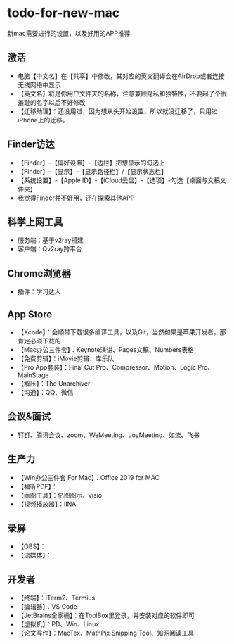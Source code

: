 # todo-for-new-mac
新mac需要进行的设置，以及好用的APP推荐

## 激活
+ 电脑【中文名】在【共享】中修改，其对应的英文翻译会在AirDrop或者连接无线网络中显示
+ 【英文名】将是你用户文件夹的名称，注意兼顾隐私和独特性，不要起了个很羞耻的名字以后不好修改
+ 【迁移助理】：还没用过，因为想从头开始设置，所以就没迁移了，只用过iPhone上的迁移。

## Finder访达
+ 【Finder】-【偏好设置】-【边栏】把想显示的勾选上
+ 【Finder】-【显示】-【显示路径栏】/【显示状态栏】
+ 【系统设置】-【Apple ID】-【iCloud云盘】-【选项】-勾选【桌面与文稿文件夹】
+ 我觉得Finder并不好用，还在探索其他APP

## 科学上网工具
+ 服务端：基于v2ray搭建
+ 客户端：Qv2ray跨平台

## Chrome浏览器
+ 插件：学习达人

## App Store
+ 【Xcode】：会顺带下载很多编译工具，以及Git，当然如果是苹果开发者，那肯定必须下载的
+ 【Mac办公三件套】：Keynote演讲、Pages文稿、Numbers表格
+ 【免费剪辑】：iMovie剪辑、库乐队
+ 【Pro App套装】：Final Cut Pro、Compressor、Motion、Logic Pro、MainStage
+ 【解压】：The Unarchiver
+ 【沟通】：QQ、微信

## 会议&面试
+ 钉钉、腾讯会议、zoom、WeMeeting、JoyMeeting、如流、飞书


## 生产力
+ 【Win办公三件套 For Mac】：Office 2019 for MAC
+ 【福昕PDF】：
+ 【画图工具】：亿图图示、visio
+ 【视频播放器】：IINA

## 录屏
+ 【OBS】：
+ 【流媒体】：


## 开发者
+ 【终端】：iTerm2、Termius
+ 【编辑器】：VS Code
+ 【JetBrains全家桶】：在ToolBox里登录，并安装对应的软件即可
+ 【虚拟机】：PD、Win、Linux
+ 【论文写作】：MacTex、MathPix Snipping Tool、知网阅读工具


